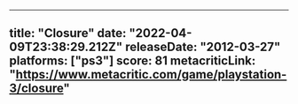 
---
title: "Closure"
date: "2022-04-09T23:38:29.212Z"
releaseDate: "2012-03-27"
platforms: ["ps3"]
score: 81
metacriticLink: "https://www.metacritic.com/game/playstation-3/closure"
---
